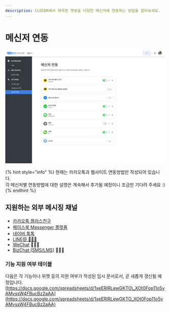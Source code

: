 ```yaml
---
description: CLOSER에서 제작한 챗봇을 다양한 메신저에 연동하는 방법을 알아보세요.
---
```


# 메신저 연동

![&#xBA54;&#xC2E0;&#xC800; &#xC5F0;&#xB3D9; &#xD654;&#xBA74;](../../.gitbook/assets/builder_%20%283%29.png)

{% hint style="info" %}
현재는 카카오톡과 웹사이트 연동방법만 작성되어 있습니다.  
각 메신저별 연동방법에 대한 설명은 계속해서 추가될 예정이니 조금만 기다려 주세요 :\)
{% endhint %}

## 지원하는 외부 메시징 채널 <a id="messenger-platform-list"></a>

* [카카오톡 플러스친구](https://business.kakao.com/info/plusfriend)
* [페이스북 Messenger 플랫폼](https://developers.facebook.com/docs/messenger-platform/introduction)
* [네이버 톡톡 ](https://talk.naver.com/intro)
* [LINE@ 👩🏻‍🔬](https://at.line.me/ko/)
* [WeChat](https://open.wechat.com) 👩🏻‍🔬
* [BizChat \(SMS/LMS\)](http://www.bizchatservice.kr) 👩🏻‍🔬

### 기능 지원 여부 테이블 <a id="availability-table"></a>

다음은 각 기능이나 위젯 등의 지원 여부가 작성된 임시 문서로서, 곧 새롭게 갱신될 예정입니다.  
[https://docs.google.com/spreadsheets/d/1xeERlRLewGKTO\_XOt0Fop11o5vAMvssW4FBucBz2aAA](https://docs.google.com/spreadsheets/d/1xeERlRLewGKTO_XOt0Fop11o5vAMvssW4FBucBz2aAA)  



